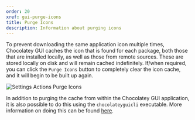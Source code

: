 ```yaml
---
order: 20
xref: gui-purge-icons
title: Purge Icons
description: Information about purging icons
---
```


To prevent downloading the same application icon multiple times, Chocolatey GUI caches the icon that is found for each
package, both those that are installed locally, as well as those from remote sources.  These are stored locally on disk
and will remain cached indefinitely.  If/when required, you can click the `Purge Icons` button to completely clear the
icon cache, and it will begin to be built up again.

![Settings Actions Purge Icons](/images/chocolatey-gui/user_interface_settings_actions_purge_icons.png "Settings Actions Purge Icons")

In addition to purging the cache from within the Chocolatey GUI application, it is also possible to do this using the
`chocolateyguicli` executable.  More information on doing this can be found [here](xref:gui-purge-command).
